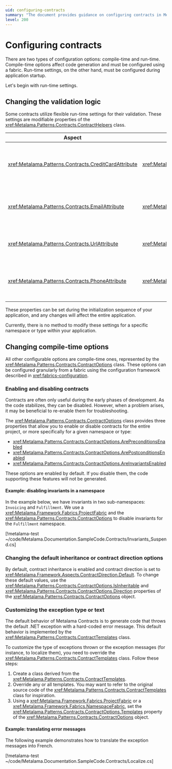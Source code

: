 ```yaml
---
uid: configuring-contracts
summary: "The document provides guidance on configuring contracts in Metalama, covering both compile-time and run-time settings. It explains how to change validation logic, enable/disable contracts, customize inheritance or contract direction, and customize exception types or messages."
level: 200
---
```


# Configuring contracts

There are two types of configuration options: compile-time and run-time. Compile-time options affect code generation and must be configured using a fabric. Run-time settings, on the other hand, must be configured during application startup.

Let's begin with run-time settings.

## Changing the validation logic

Some contracts utilize flexible run-time settings for their validation. These settings are modifiable properties of the <xref:Metalama.Patterns.Contracts.ContractHelpers> class.

| Aspect | Property | Description |
|-----|----|-----|
| <xref:Metalama.Patterns.Contracts.CreditCardAttribute> | <xref:Metalama.Patterns.Contracts.ContractHelpers.IsValidCreditCardNumber> | The `Func<string?, bool>` validates the string as a credit card number. |
| <xref:Metalama.Patterns.Contracts.EmailAttribute>  | <xref:Metalama.Patterns.Contracts.ContractHelpers.EmailRegex> | A regular expression validates the string as an email address. |
| <xref:Metalama.Patterns.Contracts.UrlAttribute>  | <xref:Metalama.Patterns.Contracts.ContractHelpers.UrlRegex> | A regular expression validates the string as a URL. |
| <xref:Metalama.Patterns.Contracts.PhoneAttribute>  | <xref:Metalama.Patterns.Contracts.ContractHelpers.PhoneRegex> | A regular expression validates the string as a phone number. |

These properties can be set during the initialization sequence of your application, and any changes will affect the entire application.

Currently, there is no method to modify these settings for a specific namespace or type within your application.

## Changing compile-time options

All other configurable options are compile-time ones, represented by the <xref:Metalama.Patterns.Contracts.ContractOptions> class. These options can be configured granularly from a fabric using the configuration framework described in <xref:fabrics-configuration>.

### Enabling and disabling contracts

Contracts are often only useful during the early phases of development. As the code stabilizes, they can be disabled. However, when a problem arises, it may be beneficial to re-enable them for troubleshooting.

The <xref:Metalama.Patterns.Contracts.ContractOptions> class provides three properties that allow you to enable or disable contracts for the entire project, or more specifically for a given namespace or type:
* <xref:Metalama.Patterns.Contracts.ContractOptions.ArePreconditionsEnabled>
* <xref:Metalama.Patterns.Contracts.ContractOptions.ArePostconditionsEnabled>
* <xref:Metalama.Patterns.Contracts.ContractOptions.AreInvariantsEnabled>

These options are enabled by default. If you disable them, the code supporting these features will not be generated.

#### Example: disabling invariants in a namespace

In the example below, we have invariants in two sub-namespaces: `Invoicing` and `Fulfillment`. We use a <xref:Metalama.Framework.Fabrics.ProjectFabric> and the <xref:Metalama.Patterns.Contracts.ContractOptions> to disable invariants for the `Fulfillment` namespace.

[!metalama-test ~/code/Metalama.Documentation.SampleCode.Contracts/Invariants_Suspend.cs]

### Changing the default inheritance or contract direction options

By default, contract inheritance is enabled and contract direction is set to <xref:Metalama.Framework.Aspects.ContractDirection.Default>. To change these default values, use the <xref:Metalama.Patterns.Contracts.ContractOptions.IsInheritable> and <xref:Metalama.Patterns.Contracts.ContractOptions.Direction> properties of the <xref:Metalama.Patterns.Contracts.ContractOptions> object.

### Customizing the exception type or text

The default behavior of Metalama Contracts is to generate code that throws the default .NET exception with a hard-coded error message. This default behavior is implemented by the <xref:Metalama.Patterns.Contracts.ContractTemplates> class.

To customize the type of exceptions thrown or the exception messages (for instance, to localize them), you need to override the <xref:Metalama.Patterns.Contracts.ContractTemplates> class. Follow these steps:

1. Create a class derived from the <xref:Metalama.Patterns.Contracts.ContractTemplates>.
2. Override any or all templates. You may want to refer to the original source code of the <xref:Metalama.Patterns.Contracts.ContractTemplates> class for inspiration.
3. Using a <xref:Metalama.Framework.Fabrics.ProjectFabric> or a <xref:Metalama.Framework.Fabrics.NamespaceFabric>, set the <xref:Metalama.Patterns.Contracts.ContractOptions.Templates> property of the <xref:Metalama.Patterns.Contracts.ContractOptions> object.

#### Example: translating error messages

The following example demonstrates how to translate the exception messages into French.

[!metalama-test ~/code/Metalama.Documentation.SampleCode.Contracts/Localize.cs]


